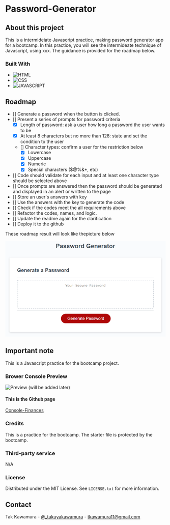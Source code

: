 # Password-Generator

## About this project

This is a intermideiate Javascript practice, making password generator app for a bootcamp. In this practice, you will see the intermideate technique of Javascript, using xxx. The guidance is provided for the roadmap below.

### Built With

- ![HTML]
- ![CSS]
- ![JAVASCRIPT]

## Roadmap

- [] Generate a password when the button is clicked.
- [] Present a series of prompts for password criteria
  - [x] Length of password: ask a user how long a password the user wants to be
  - [x] At least 8 characters but no more than 128: state and set the condition to the user
  - [] Character types: confirm a user for the restriction below
    - [x] Lowercase
    - [x] Uppercase
    - [x] Numeric
    - [x] Special characters ($@%&\*, etc)
- [] Code should validate for each input and at least one character type should be selected above
- [] Once prompts are answered then the password should be generated and displayed in an alert or written to the page
- [] Store an user's answers with key
- [] Use the answers with the key to generate the code
- [] Check if the codes meet the all requirements above
- [] Refactor the codes, names, and logic.
- [] Update the readme again for the clarification
- [] Deploy it to the github

These roadmap result will look like thepicture below

![password generator demo](./assets/guide/05-javascript-challenge-demo.png)

## Important note

This is a Javascript practice for the bootcamp project.

### Brower Console Preview

![Preview](./consoleFinances.png) (will be added later)

#### This is the Github page

[Console-Finances](https://sebecjeanluc.github.io/password-generator/)

### Credits

This is a practice for the bootcamp. The starter file is protected by the bootcamp.

### Third-party service

N/A

### License

Distributed under the MIT License. See `LICENSE.txt` for more information.

## Contact

Tak Kawamura - [@\_takuyakawamura](https://twitter.com/_takuyakawamura) - tkawamura11@gmail.com

<!-- MARKDOWN LINKS & IMAGES -->
<!-- https://www.markdownguide.org/basic-syntax/#reference-style-links -->

[HTML]: https://img.shields.io/badge/HTML-orange
[CSS]: https://img.shields.io/badge/CSS-blue
[JAVASCRIPT]: https://img.shields.io/badge/Javascript-yellow
